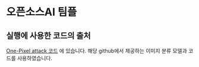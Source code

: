 # 오픈소스AI 팀플 




## 실행에 사용한 코드의 출처
[One-Pixel attack 코드](https://github.com/Hyperparticle/one-pixel-attack-keras.git) 에 있습니다.
해당 github에서 제공하는 이미지 분류 모델과 코드를 사용하였습니다.

